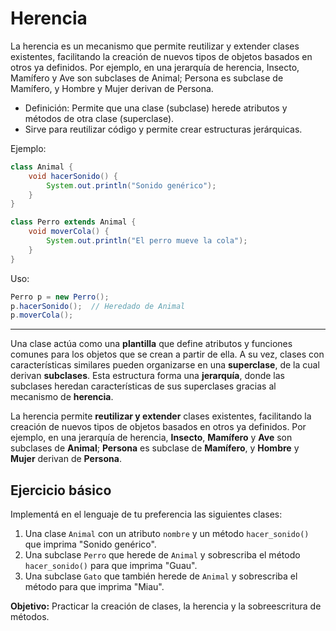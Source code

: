 # Herencia

La herencia es un mecanismo que permite reutilizar y extender clases existentes, facilitando la creación de nuevos tipos de objetos basados en otros ya definidos. Por ejemplo, en una jerarquía de herencia, Insecto, Mamífero y Ave son subclases de Animal; Persona es subclase de Mamífero, y Hombre y Mujer derivan de Persona.

- Definición: Permite que una clase (subclase) herede atributos y métodos de otra clase (superclase).
- Sirve para reutilizar código y permite crear estructuras jerárquicas.

Ejemplo:

```java
class Animal {
    void hacerSonido() {
        System.out.println("Sonido genérico");
    }
}

class Perro extends Animal {
    void moverCola() {
        System.out.println("El perro mueve la cola");
    }
}
```

Uso:

```java
Perro p = new Perro();
p.hacerSonido();  // Heredado de Animal
p.moverCola();
```

----

Una clase actúa como una **plantilla** que define atributos y funciones comunes para los objetos que se crean a partir de ella. A su vez, clases con características similares pueden organizarse en una **superclase**, de la cual derivan **subclases**. Esta estructura forma una **jerarquía**, donde las subclases heredan características de sus superclases gracias al mecanismo de **herencia**.

La herencia permite **reutilizar y extender** clases existentes, facilitando la creación de nuevos tipos de objetos basados en otros ya definidos. Por ejemplo, en una jerarquía de herencia, **Insecto**, **Mamífero** y **Ave** son subclases de **Animal**; **Persona** es subclase de **Mamífero**, y **Hombre** y **Mujer** derivan de **Persona**.

## Ejercicio básico

Implementá en el lenguaje de tu preferencia las siguientes clases:

1. Una clase `Animal` con un atributo `nombre` y un método `hacer_sonido()` que imprima "Sonido genérico".
2. Una subclase `Perro` que herede de `Animal` y sobrescriba el método `hacer_sonido()` para que imprima "Guau".
3. Una subclase `Gato` que también herede de `Animal` y sobrescriba el método para que imprima "Miau".

**Objetivo:** Practicar la creación de clases, la herencia y la sobreescritura de métodos.
